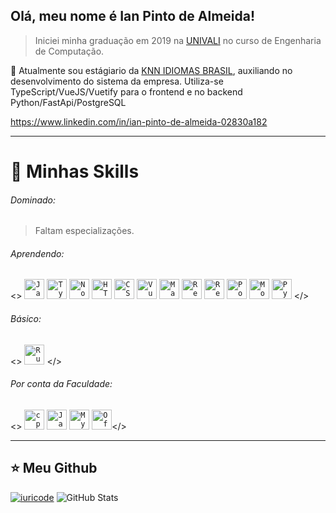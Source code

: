 ## Olá, meu nome é <strong>Ian Pinto de Almeida!</strong>

> Iniciei minha graduação em 2019 na <a href="https://univali.br">UNIVALI</a> no curso de Engenharia de Computação.

💼 Atualmente sou estágiario da <a href="https://www.knnidiomas.com.br/">KNN IDIOMAS BRASIL</a>, auxiliando no desenvolvimento do sistema da empresa. Utiliza-se TypeScript/VueJS/Vuetify para o frontend e no backend Python/FastApi/PostgreSQL

https://www.linkedin.com/in/ian-pinto-de-almeida-02830a182

<!-- <code><a><img href="https://www.linkedin.com/in/ian-pinto-de-almeida-02830a182" height="32" src="https://img.shields.io/badge/LinkedIn-0077B5?style=for-the-badge&logo=linkedin&logoColor=white"/></a></code>. -->

----

  # 🚀 Minhas Skills
   ###### Dominado:
   > Faltam especializações.
   ###### Aprendendo:
   <>
    <code><img height="32" src="https://img.shields.io/badge/JavaScript-323330?style=for-the-badge&logo=javascript&logoColor=F7DF1E" alt="Javascript"/></code>
    <code><img height="32" src="https://img.shields.io/badge/TypeScript-007ACC?style=for-the-badge&logo=typescript&logoColor=white" alt="Typescript"/></code>
    <code><img height="32" src="https://img.shields.io/badge/Node.js-43853D?style=for-the-badge&logo=node.js&logoColor=white" alt="Nodejs"/></code>
    <code><img height="32" src="https://img.shields.io/badge/HTML5-E34F26?style=for-the-badge&logo=html5&logoColor=white" alt="HTML5"/></code>
    <code><img height="32" src="https://img.shields.io/badge/CSS3-1572B6?style=for-the-badge&logo=css3&logoColor=white" alt="CSS"/></code>
    <code><img height="32" src="https://img.shields.io/badge/Vue.js-35495E?style=for-the-badge&logo=vue.js&logoColor=4FC08D" alt="VueJS"/></code>
    <code><img height="32" src="https://img.shields.io/badge/Material--UI-0081CB?style=for-the-badge&logo=material-ui&logoColor=white" alt="MaterialUI"/></code>
    <code><img height="32" src="https://img.shields.io/badge/React-20232A?style=for-the-badge&logo=react&logoColor=61DAFB" alt="React"/></code>
    <code><img height="32" src="https://img.shields.io/badge/Redux-593D88?style=for-the-badge&logo=redux&logoColor=white" alt="Redux"/></code>
    <code><img height="32" src="https://img.shields.io/badge/PostgreSQL-316192?style=for-the-badge&logo=postgresql&logoColor=white" alt="PostegreSQL"/></code>
    <code><img height="32" src="https://img.shields.io/badge/MongoDB-4EA94B?style=for-the-badge&logo=mongodb&logoColor=white" alt="MongoDB"/></code>
    <code><img height="32" src="https://img.shields.io/badge/Python-14354C?style=for-the-badge&logo=python&logoColor=white" alt="Python"/></code>
   </>
   ###### Básico:
   <>
    <code><img height="32" src="https://img.shields.io/badge/Rust-000000?style=for-the-badge&logo=rust&logoColor=white" alt="Rust"/></code>
  </>
   ###### Por conta da Faculdade:
   <>
    <code><img height="32" src="https://img.shields.io/badge/C%2B%2B-00599C?style=for-the-badge&logo=c%2B%2B&logoColor=white" alt="cpp"/></code>
    <code><img height="32" src="https://img.shields.io/badge/Java-ED8B00?style=for-the-badge&logo=java&logoColor=white" alt="Java"/></code>
    <code><img height="32" src="https://img.shields.io/badge/MySQL-00000F?style=for-the-badge&logo=mysql&logoColor=white" alt="MySQL"/></code>
    <code><img height="32" src="https://img.shields.io/badge/Microsoft_Office-D83B01?style=for-the-badge&logo=microsoft-office&logoColor=white" alt="Office"/></code></>

---

## ⭐ Meu Github
[![iuricode](https://github-readme-stats.vercel.app/api/top-langs/?username=Ian-Almeida&hide=html&layout=compact&theme=default)](https://github.com/iuricode/)
![GitHub Stats](https://github-readme-stats.vercel.app/api?username=Ian-Almeida&show_icons=true)

